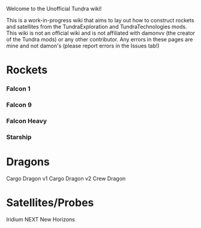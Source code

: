 Welcome to the Unofficial Tundra wiki!

This is a work-in-progress wiki that aims to lay out how to construct rockets and satellites from the TundraExploration and TundraTechnologies mods. This wiki is not an official wiki and is not affiliated with damonvv (the creator of the Tundra mods) or any other contributor. Any errors in these pages are mine and not damon's (please report errors in the Issues tab!)


# Rockets

### Falcon 1
### Falcon 9
### Falcon Heavy
### Starship

# Dragons
Cargo Dragon v1
Cargo Dragon v2
Crew Dragon

# Satellites/Probes
Iridium NEXT
New Horizons